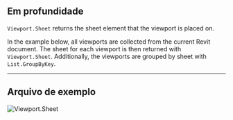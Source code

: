 ## Em profundidade
`Viewport.Sheet` returns the sheet element that the viewport is placed on.

In the example below, all viewports are collected from the current Revit document. The sheet for each viewport is then returned with `Viewport.Sheet`. Additionally, the viewports are grouped by sheet with `List.GroupByKey`.
___
## Arquivo de exemplo

![Viewport.Sheet](./Revit.Elements.Viewport.Sheet_img.jpg)
